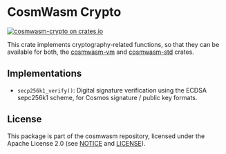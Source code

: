 # CosmWasm Crypto

[![cosmwasm-crypto on crates.io](https://img.shields.io/crates/v/cosmwasm-crypto.svg)](https://crates.io/crates/cosmwasm-crypto)

This crate implements cryptography-related functions, so that they can be
available for both, the [cosmwasm-vm](`https://crates.io/crates/cosmwasm-vm`)
and [cosmwasm-std](`https://crates.io/crates/cosmwasm-std`) crates.

## Implementations

- `secp256k1_verify()`: Digital signature verification using the ECDSA sepc256k1
  scheme, for Cosmos signature / public key formats.

## License

This package is part of the cosmwasm repository, licensed under the Apache
License 2.0 (see [NOTICE](https://github.com/CosmWasm/cosmwasm/blob/main/NOTICE)
and [LICENSE](https://github.com/CosmWasm/cosmwasm/blob/main/LICENSE)).

